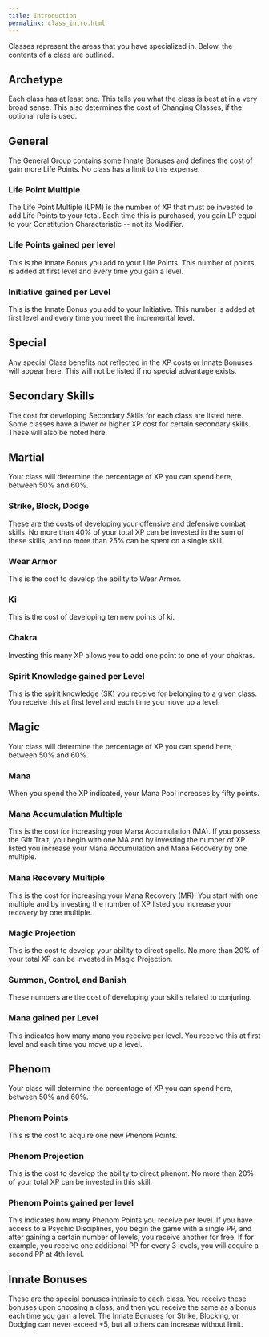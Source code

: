 ```yaml
---
title: Introduction
permalink: class_intro.html
---
```


Classes represent the areas that you have specialized in. Below, the contents of a class are outlined.

## Archetype
Each class has at least one. This tells you what the class is best at in a very broad sense. This also determines the cost of Changing Classes, if the optional rule is used.

## General
The General Group contains some Innate Bonuses and defines the cost of gain more Life Points. No class has a limit to this expense.

### Life Point Multiple
The Life Point Multiple (LPM) is the number of XP that must be invested to add Life Points to your total. Each time this is purchased, you gain LP equal to your Constitution Characteristic -- not its Modifier.

### Life Points gained per level
This is the Innate Bonus you add to your Life Points. This number of points is added at first level and every time you gain a level.

### Initiative gained per Level
This is the Innate Bonus you add to your Initiative. This number is added at first level and every time you meet the incremental level.

## Special
Any special Class benefits not reflected in the XP costs or Innate Bonuses will appear here. This will not be listed if no special advantage exists.

## Secondary Skills
The cost for developing Secondary Skills for each class are listed here. Some classes have a lower or higher XP cost for certain secondary skills. These will also be noted here.

## Martial
Your class will determine the percentage of XP you can spend here, between 50% and 60%.

### Strike, Block, Dodge
These are the costs of developing your offensive and defensive combat skills. No more than 40% of your total XP can be invested in the sum of these skills, and no more than 25% can be spent on a single skill.

### Wear Armor
This is the cost to develop the ability to Wear Armor.

### Ki
This is the cost of developing ten new points of ki.

### Chakra
Investing this many XP allows you to add one point to one of your chakras.

### Spirit Knowledge gained per Level
This is the spirit knowledge (SK) you receive for belonging to a given class. You receive this at first level and each time you move up a level.

## Magic
Your class will determine the percentage of XP you can spend here, between 50% and 60%.

### Mana
When you spend the XP indicated, your Mana Pool increases by fifty points.

### Mana Accumulation Multiple
This is the cost for increasing your Mana Accumulation (MA). If you possess the Gift Trait, you begin with one MA and by investing the number of XP listed you increase your Mana Accumulation and Mana Recovery by one multiple.

### Mana Recovery Multiple
This is the cost for increasing your Mana Recovery (MR). You start with one multiple and by investing the number of XP listed you increase your recovery by one multiple.

### Magic Projection
This is the cost to develop your ability to direct spells. No more than 20% of your total XP can be invested in Magic Projection.

### Summon, Control, and Banish
These numbers are the cost of developing your skills related to conjuring.

### Mana gained per Level
This indicates how many mana you receive per level. You receive this at first level and each time you move up a level.

## Phenom
Your class will determine the percentage of XP you can spend here, between 50% and 60%.

### Phenom Points
This is the cost to acquire one new Phenom Points.

### Phenom Projection
This is the cost to develop the ability to direct phenom. No more than 20% of your total XP can be invested in this skill.

### Phenom Points gained per level
This indicates how many Phenom Points you receive per level. If you have access to a Psychic Disciplines, you begin the game with a single PP, and after gaining a certain number of levels, you receive another for free. If for example, you receive one additional PP for every 3 levels, you will acquire a second PP at 4th level.

## Innate Bonuses
These are the special bonuses intrinsic to each class. You receive these bonuses upon choosing a class, and then you receive the same as a bonus each time you gain a level. The Innate Bonuses for Strike, Blocking, or Dodging can never exceed +5, but all others can increase without limit.
